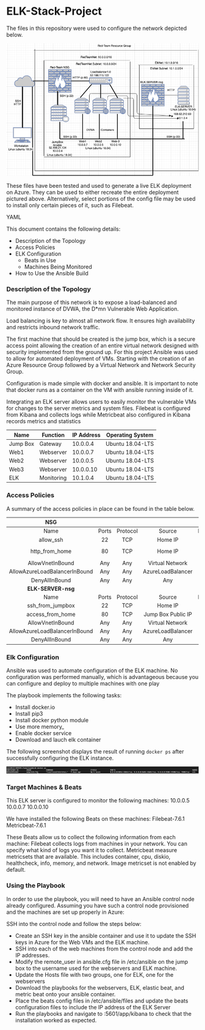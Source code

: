 # ELK-Stack-Project
The files in this repository were used to configure the network depicted below.

![Elk_Stack_Network_Diagram.png](Images/Elk_Stack_Network_Diagram.png)

These files have been tested and used to generate a live ELK deployment on Azure. They can be used to either recreate the entire deployment pictured above. Alternatively, select portions of the config file may be used to install only certain pieces of it, such as Filebeat.

  YAML

This document contains the following details:
- Description of the Topology
- Access Policies
- ELK Configuration
  - Beats in Use
  - Machines Being Monitored
- How to Use the Ansible Build


### Description of the Topology

The main purpose of this network is to expose a load-balanced and monitored instance of DVWA, the D*mn Vulnerable Web Application.

Load balancing is key to almost all network flow. It ensures high availability and restricts inbound network traffic.

The first machine that should be created is the jump box, which is a secure access point allowing the creation of an entire virtual network designed with security implemented from the ground up. For this project Ansible was used to allow for automated deployment of VMs. Starting with the creation of an Azure Resource Group followed by a Virtual Network and Network Security Group.

Configuration is made simple with docker and ansible. It is important to note that docker runs as a container on the VM with ansible running inside of it.

Integrating an ELK server allows users to easily monitor the vulnerable VMs for changes to the server metrics and system files. Filebeat is configured from Kibana and collects logs while Metricbeat also configured in Kibana records metrics and statistics

| Name     | Function | IP Address | Operating System |
|----------|----------|------------|------------------|
| Jump Box | Gateway  | 10.0.0.4   | Ubuntu 18.04-LTS |
| Web1     | Webserver| 10.0.0.7   | Ubuntu 18.04-LTS |
| Web2     | Webserver| 10.0.0.5   | Ubuntu 18.04-LTS |
| Web3     | Webserver| 10.0.0.10  | Ubuntu 18.04-LTS |
| ELK      | Monitoring| 10.1.0.4   | Ubuntu 18.04-LTS |

### Access Policies

A summary of the access policies in place can be found in the table below.

|**NSG**| | | | |
|:-------------:|:-----------:|:--------------:|:----:|:--------:|
|Name|Ports|Protocol|Source|Destination|
|allow_ssh| 22 | TCP | Home IP | 10.0.0.4|
|http_from_home | 80 | TCP | Home IP | Virtual Network |
|AllowVnetInBound | Any | Any | Virtual Network |
|AllowAzureLoadBalancerInBound| Any | Any | AzureLoadBalancer|
|DenyAllInBound| Any | Any | Any|
|**ELK-SERVER-nsg**| | | | |
|Name|Ports|Protocol|Source|Destination|
|ssh_from_jumpbox         | 22 | TCP | Home IP | 10.0.0.4|
|access_from_home         | 80 | TCP | Jump Box Public IP | 10.1.0.4 |
|AllowVnetInBound | Any | Any | Virtual Network |
|AllowAzureLoadBalancerInBound| Any | Any | AzureLoadBalancer|
|DenyAllInBound| Any | Any | Any|

### Elk Configuration

Ansible was used to automate configuration of the ELK machine. No configuration was performed manually, which is advantageous because you can configure and deploy to multiple machines with one play

The playbook implements the following tasks:
- Install docker.io
- Install pip3
- Install docker python module
- Use more memory_
- Enable docker service
- Download and lauch elk container

The following screenshot displays the result of running `docker ps` after successfully configuring the ELK instance.

![docker_ps_output.png](Images/docker_ps_output.png)

### Target Machines & Beats
This ELK server is configured to monitor the following machines:
10.0.0.5
10.0.0.7
10.0.0.10

We have installed the following Beats on these machines:
Filebeat-7.6.1
Metricbeat-7.6.1

These Beats allow us to collect the following information from each machine:
Filebeat collects logs from machines in your network. You can specify what kind of logs you want it to collect.
Metricbeat measure metricsets that are available. This includes container, cpu, diskio, healthcheck, info, memory, and network. Image metricset is not enabled by default.


### Using the Playbook
In order to use the playbook, you will need to have an Ansible control node already configured. Assuming you have such a control node provisioned and the machines are set up properly in Azure:

SSH into the control node and follow the steps below:
- Create an SSH key in the ansible container and use it to update the SSH keys in Azure for the Web VMs and the ELK machine.
- SSH into each of the web machines from the control node and add the IP addresses.
- Modify the remote_user in ansible.cfg file in /etc/ansible on the jump box to the username used for the webservers and ELK machine.
- Update the Hosts file with two groups, one for ELK, one for the webservers
- Download the playbooks for the webservers, ELK, elastic beat, and metric beat onto your ansible container.
- Place the beats config files in /etc/ansible/files and update the beats configuration files to include the IP address of the ELK Server
- Run the playbooks and navigate to <ELK machine ip>:5601/app/kibana to check that the installation worked as expected.

